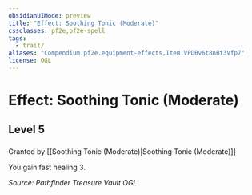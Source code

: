 ```yaml
---
obsidianUIMode: preview
title: "Effect: Soothing Tonic (Moderate)"
cssclasses: pf2e,pf2e-spell
tags:
  - trait/
aliases: "Compendium.pf2e.equipment-effects.Item.VPDBv6t8nBt3Vfp7"
license: OGL
---
```

# Effect: Soothing Tonic (Moderate)
## Level 5
### 






Granted by [[Soothing Tonic (Moderate)|Soothing Tonic (Moderate)]]

You gain fast healing 3.

*Source: Pathfinder Treasure Vault*
*OGL*
